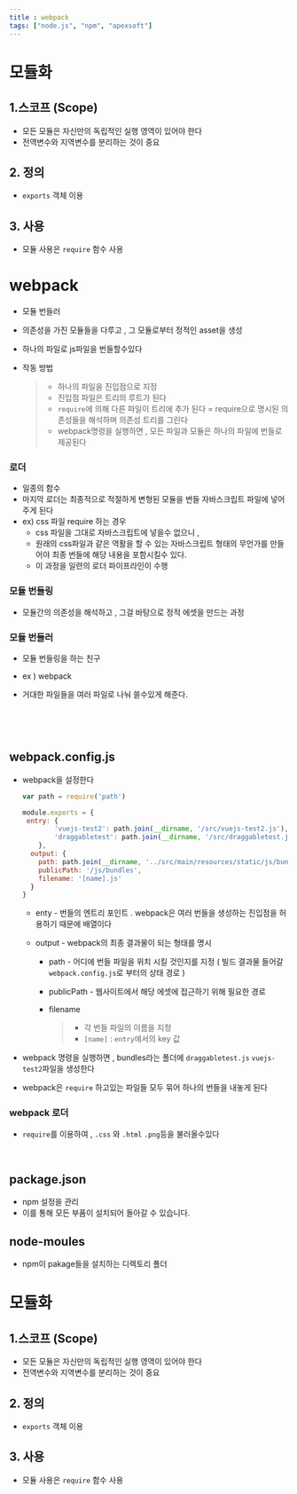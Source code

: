 ```yaml
---
title : webpack
tags: ["node.js", "npm", "apexsoft"] 
---
```




# 모듈화

## 1.스코프 (Scope)

- 모든 모듈은 자신만의 독립적인 실행 영역이 있어야 한다
- 전역변수와 지역변수를 분리하는 것이 중요

## 2.  정의 

- `exports` 객체 이용

## 3. 사용

- 모듈 사용은 `require` 함수 사용





# webpack

* 모듈 번들러 

* 의존성을 가진 모듈들을 다루고 , 그 모듈로부터 정적인 asset을 생성

* 하나의 파일로 js파일을 번들할수있다

* 작동 방법 

  > * 하나의 파일을 진입점으로 지정
  > * 진입점 파일은 트리의 루트가 된다  
  > * `require`에 의해 다른 파일이 트리에 추가 된다 = require으로 명시된 의존성들을 해석하며 의존성 트리를 그린다
  > * webpack명령을 실행하면  , 모든 파일과 모듈은 하나의 파일에 번들로 제공된다




### 로더

* 일종의 함수
* 마지막 로더는 최종적으로 적절하게 변형된 모듈을 번들 자바스크립트 파일에 넣어주게 된다
* ex) css 파일 require 하는 경우
  * css 파일을 그대로 자바스크립트에 넣을수 없으니 , 
  * 원래의 css파일과 같은 역활을 할 수 있는 자바스크립트 형태의 무언가를 만들어야 최종 번들에 해당 내용을 포함시킬수 있다. 
  * 이 과정을 일련의 로더 파이프라인이 수행 

### 모듈 번들링

- 모듈간의 의존성을 해석하고 , 그걸 바탕으로 정적 에셋을 만드는 과정

### 모듈 번들러

- 모듈 번들링을 하는 친구

- ex ) webpack

- 거대한 파일들을 여러 파일로 나눠 쓸수있게 해준다.

  ​

  ​


## webpack.config.js

- webpack을 설정한다

  ```javascript
  var path = require('path')

  module.exports = {
   entry: {
          'vuejs-test2': path.join(__dirname, '/src/vuejs-test2.js'),
          'draggabletest': path.join(__dirname, '/src/draggabletest.js')
      },
    output: {
      path: path.join(__dirname, '../src/main/resources/static/js/bundles'),
      publicPath: '/js/bundles',
      filename: '[name].js'
    }
  }
  ```

  * enty - 번들의 엔트리 포인트 . webpack은 여러 번들을 생성하는 진입점을 허용하기 때문에 배열이다

  * output - webpack의 최종 결과물이 되는 형태를 명시

    * path -  어디에 번들 파일을 위치 시킬 것인지를 지정 ( 빌드 결과물 들어갈 `webpack.config.js`로 부터의 상태 경로 )

    * publicPath -  웹사이트에서 해당 에셋에 접근하기 위해 필요한 경로 

    * filename  

      > * 각 번들 파일의 이름을 지정
      > * `[name]` : `entry`에서의 key 값

- webpack 명령을 실행하면 , bundles라는 폴더에 `draggabletest.js` `vuejs-test2`파일을 생성한다

- webpack은 `require` 하고있는  파일들 모두 묶어 하나의  번들을 내놓게 된다


### webpack 로더

- `require`를 이용하여 , `.css`  와 `.html` `.png`등을 불러올수있다

  ​

## package.json

- npm 설정을 관리
- 이를 통해 모든 부품이 설치되어 돌아갈 수 있습니다.

## node-moules

- npm이 pakage들을 설치하는 디렉토리 폴더






###  

# 모듈화

## 1.스코프 (Scope)

* 모든 모듈은 자신만의 독립적인 실행 영역이 있어야 한다
* 전역변수와 지역변수를 분리하는 것이 중요

## 2.  정의 

* `exports` 객체 이용

## 3. 사용 

* 모듈 사용은 `require` 함수 사용

